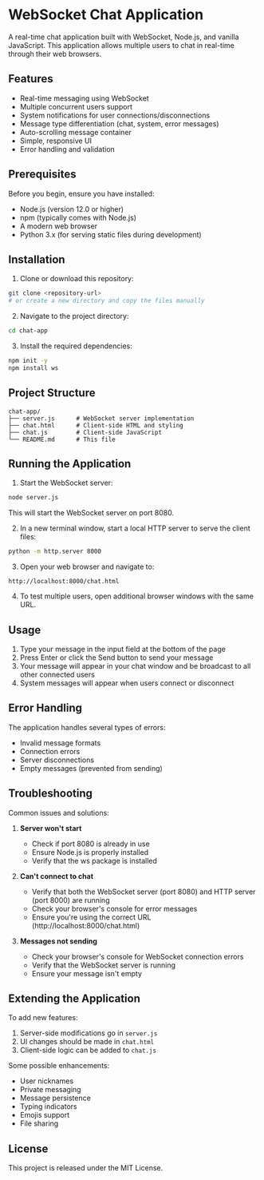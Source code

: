 # WebSocket Chat Application

A real-time chat application built with WebSocket, Node.js, and vanilla JavaScript. This application allows multiple users to chat in real-time through their web browsers.

## Features

- Real-time messaging using WebSocket
- Multiple concurrent users support
- System notifications for user connections/disconnections
- Message type differentiation (chat, system, error messages)
- Auto-scrolling message container
- Simple, responsive UI
- Error handling and validation

## Prerequisites

Before you begin, ensure you have installed:

- Node.js (version 12.0 or higher)
- npm (typically comes with Node.js)
- A modern web browser
- Python 3.x (for serving static files during development)

## Installation

1. Clone or download this repository:

```bash
git clone <repository-url>
# or create a new directory and copy the files manually
```

2. Navigate to the project directory:

```bash
cd chat-app
```

3. Install the required dependencies:

```bash
npm init -y
npm install ws
```

## Project Structure

```
chat-app/
├── server.js      # WebSocket server implementation
├── chat.html      # Client-side HTML and styling
├── chat.js        # Client-side JavaScript
└── README.md      # This file
```

## Running the Application

1. Start the WebSocket server:

```bash
node server.js
```

This will start the WebSocket server on port 8080.

2. In a new terminal window, start a local HTTP server to serve the client files:

```bash
python -m http.server 8000
```

3. Open your web browser and navigate to:

```
http://localhost:8000/chat.html
```

4. To test multiple users, open additional browser windows with the same URL.

## Usage

1. Type your message in the input field at the bottom of the page
2. Press Enter or click the Send button to send your message
3. Your message will appear in your chat window and be broadcast to all other connected users
4. System messages will appear when users connect or disconnect

## Error Handling

The application handles several types of errors:

- Invalid message formats
- Connection errors
- Server disconnections
- Empty messages (prevented from sending)

## Troubleshooting

Common issues and solutions:

1. **Server won't start**

   - Check if port 8080 is already in use
   - Ensure Node.js is properly installed
   - Verify that the ws package is installed

2. **Can't connect to chat**

   - Verify that both the WebSocket server (port 8080) and HTTP server (port 8000) are running
   - Check your browser's console for error messages
   - Ensure you're using the correct URL (http://localhost:8000/chat.html)

3. **Messages not sending**
   - Check your browser's console for WebSocket connection errors
   - Verify that the WebSocket server is running
   - Ensure your message isn't empty

## Extending the Application

To add new features:

1. Server-side modifications go in `server.js`
2. UI changes should be made in `chat.html`
3. Client-side logic can be added to `chat.js`

Some possible enhancements:

- User nicknames
- Private messaging
- Message persistence
- Typing indicators
- Emojis support
- File sharing

## License

This project is released under the MIT License.

